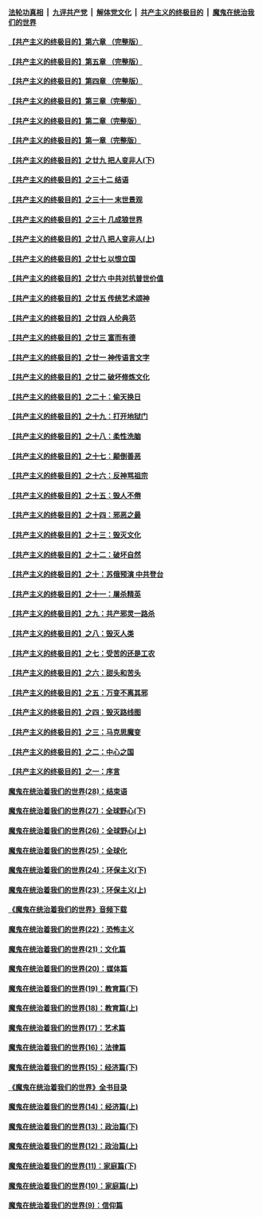 

####  [法轮功真相](../../../../basic/blob/master/README.md?t=05081101) &nbsp;|&nbsp; [九评共产党](../../../../9ping.md/blob/master/README.md?t=05081101) &nbsp;|&nbsp; [解体党文化](../../../../jtdwh.md/blob/master/README.md?t=05081101)  &nbsp;|&nbsp; [共产主义的终极目的](../../../../gczydzjmd.md/blob/master/README.md?t=05081101) &nbsp;|&nbsp; [魔鬼在统治我们的世界](../../../../mgztzwmdsj.md/blob/master/README.md?t=05081101) 

#### [【共产主义的终极目的】第六章 （完整版）](../pages/nsc422/n11428913.md?t=05081101) 

#### [【共产主义的终极目的】第五章 （完整版）](../pages/nsc422/n11428912.md?t=05081101) 

#### [【共产主义的终极目的】第四章 （完整版）](../pages/nsc422/n11428907.md?t=05081101) 

#### [【共产主义的终极目的】第三章（完整版）](../pages/nsc422/n11428848.md?t=05081101) 

#### [【共产主义的终极目的】第二章（完整版）](../pages/nsc422/n11428831.md?t=05081101) 

#### [【共产主义的终极目的】第一章（完整版）](../pages/nsc422/n11417651.md?t=05081101) 

#### [【共产主义的终极目的】之廿九 把人变非人(下)](../pages/nsc422/n11344140.md?t=05081101) 

#### [【共产主义的终极目的】之三十二 结语](../pages/nsc422/n11360535.md?t=05081101) 

#### [【共产主义的终极目的】之三十一 末世景观](../pages/nsc422/n11351129.md?t=05081101) 

#### [【共产主义的终极目的】之三十 几成狼世界](../pages/nsc422/n11348280.md?t=05081101) 

#### [【共产主义的终极目的】之廿八 把人变非人(上)](../pages/nsc422/n11340492.md?t=05081101) 

#### [【共产主义的终极目的】之廿七 以恨立国](../pages/nsc422/n11336944.md?t=05081101) 

#### [【共产主义的终极目的】之廿六 中共对抗普世价值](../pages/nsc422/n11324785.md?t=05081101) 

#### [【共产主义的终极目的】之廿五 传统艺术颂神](../pages/nsc422/n11296396.md?t=05081101) 

#### [【共产主义的终极目的】之廿四 人伦典范](../pages/nsc422/n11296397.md?t=05081101) 

#### [【共产主义的终极目的】之廿三 富而有德](../pages/nsc422/n11283598.md?t=05081101) 

#### [【共产主义的终极目的】之廿一 神传语言文字](../pages/nsc422/n11263265.md?t=05081101) 

#### [【共产主义的终极目的】之廿二 破坏修炼文化](../pages/nsc422/n11245728.md?t=05081101) 

#### [【共产主义的终极目的】之二十：偷天换日](../pages/nsc422/n11238846.md?t=05081101) 

#### [【共产主义的终极目的】之十九：打开地狱门](../pages/nsc422/n11206376.md?t=05081101) 

#### [【共产主义的终极目的】之十八：柔性洗脑](../pages/nsc422/n11199994.md?t=05081101) 

#### [【共产主义的终极目的】之十七：颠倒善恶](../pages/nsc422/n11179782.md?t=05081101) 

#### [【共产主义的终极目的】之十六：反神骂祖宗](../pages/nsc422/n11166798.md?t=05081101) 

#### [【共产主义的终极目的】之十五：毁人不倦](../pages/nsc422/n11166792.md?t=05081101) 

#### [【共产主义的终极目的】之十四：邪恶之最](../pages/nsc422/n11150249.md?t=05081101) 

#### [【共产主义的终极目的】之十三：毁灭文化](../pages/nsc422/n11135227.md?t=05081101) 

#### [【共产主义的终极目的】之十二：破坏自然](../pages/nsc422/n11135214.md?t=05081101) 

#### [【共产主义的终极目的】之十：苏俄预演 中共登台](../pages/nsc422/n11118424.md?t=05081101) 

#### [【共产主义的终极目的】之十一：屠杀精英](../pages/nsc422/n11118442.md?t=05081101) 

#### [【共产主义的终极目的】之九：共产邪灵一路杀](../pages/nsc422/n11114139.md?t=05081101) 

#### [【共产主义的终极目的】之八：毁灭人类](../pages/nsc422/n11108503.md?t=05081101) 

#### [【共产主义的终极目的】之七：受苦的还是工农](../pages/nsc422/n11101809.md?t=05081101) 

#### [【共产主义的终极目的】之六：甜头和苦头](../pages/nsc422/n11096971.md?t=05081101) 

#### [【共产主义的终极目的】之五：万变不离其邪](../pages/nsc422/n11091285.md?t=05081101) 

#### [【共产主义的终极目的】之四：毁灭路线图](../pages/nsc422/n11086284.md?t=05081101) 

#### [【共产主义的终极目的】之三：马克思魔变](../pages/nsc422/n11061941.md?t=05081101) 

#### [【共产主义的终极目的】之二：中心之国](../pages/nsc422/n11047728.md?t=05081101) 

#### [【共产主义的终极目的】之一：序言](../pages/nsc422/n11086077.md?t=05081101) 

#### [魔鬼在统治着我们的世界(28)：结束语](../pages/nsc422/n10936246.md?t=05081101) 

#### [魔鬼在统治着我们的世界(27)：全球野心(下)](../pages/nsc422/n10928319.md?t=05081101) 

#### [魔鬼在统治着我们的世界(26)：全球野心(上)](../pages/nsc422/n10900318.md?t=05081101) 

#### [魔鬼在统治着我们的世界(25)：全球化](../pages/nsc422/n10788205.md?t=05081101) 

#### [魔鬼在统治着我们的世界(24)：环保主义(下)](../pages/nsc422/n10695307.md?t=05081101) 

#### [魔鬼在统治着我们的世界(23)：环保主义(上)](../pages/nsc422/n10688613.md?t=05081101) 

#### [《魔鬼在统治着我们的世界》音频下载](../pages/nsc422/n10635553.md?t=05081101) 

#### [魔鬼在统治着我们的世界(22)：恐怖主义](../pages/nsc422/n10614727.md?t=05081101) 

#### [魔鬼在统治着我们的世界(21)：文化篇](../pages/nsc422/n10597706.md?t=05081101) 

#### [魔鬼在统治着我们的世界(20)：媒体篇](../pages/nsc422/n10586579.md?t=05081101) 

#### [魔鬼在统治着我们的世界(19)：教育篇(下)](../pages/nsc422/n10564808.md?t=05081101) 

#### [魔鬼在统治着我们的世界(18)：教育篇(上)](../pages/nsc422/n10526970.md?t=05081101) 

#### [魔鬼在统治着我们的世界(17)：艺术篇](../pages/nsc422/n10499093.md?t=05081101) 

#### [魔鬼在统治着我们的世界(16)：法律篇](../pages/nsc422/n10485969.md?t=05081101) 

#### [魔鬼在统治着我们的世界(15)：经济篇(下)](../pages/nsc422/n10469975.md?t=05081101) 

#### [《魔鬼在统治着我们的世界》全书目录](../pages/nsc422/n10464261.md?t=05081101) 

#### [魔鬼在统治着我们的世界(14)：经济篇(上)](../pages/nsc422/n10457370.md?t=05081101) 

#### [魔鬼在统治着我们的世界(13)：政治篇(下)](../pages/nsc422/n10448270.md?t=05081101) 

#### [魔鬼在统治着我们的世界(12)：政治篇(上)](../pages/nsc422/n10444576.md?t=05081101) 

#### [魔鬼在统治着我们的世界(11)：家庭篇(下)](../pages/nsc422/n10440961.md?t=05081101) 

#### [魔鬼在统治着我们的世界(10)：家庭篇(上)](../pages/nsc422/n10435448.md?t=05081101) 

#### [魔鬼在统治着我们的世界(9)：信仰篇](../pages/nsc422/n10432159.md?t=05081101) 

